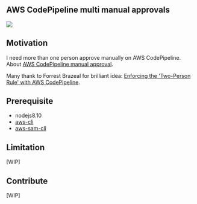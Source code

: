 AWS CodePipeline multi manual approvals
-----

![](https://codebuild.ap-northeast-1.amazonaws.com/badges?uuid=eyJlbmNyeXB0ZWREYXRhIjoiZ21xTkVHQWlqSUJrY21UWUZGSUV4TExYNVVxa3gzcGE5eHlYV1d1clRHY2d0WUJOckNiVWtVUjVzakd1MnBPZVkxV3F1R25iS3NGRkhKdzFKQjIxUGVrPSIsIml2UGFyYW1ldGVyU3BlYyI6IlZQL3ZvakRxaktRRXJSdmsiLCJtYXRlcmlhbFNldFNlcmlhbCI6MX0%3D&branch=master)

## Motivation

I need more than one person approve manually on AWS CodePipeline.
About [AWS CodePipeline manual approval](https://docs.aws.amazon.com/codepipeline/latest/userguide/approvals.html).

Many thank to Forrest Brazeal for brilliant idea: [Enforcing the 'Two-Person Rule' with AWS CodePipeline](https://www.trek10.com/blog/enforcing-two-person-rule-aws-codepipeline/).

## Prerequisite
- nodejs8.10
- [aws-cli](https://aws.amazon.com/cli/)
- [aws-sam-cli](https://github.com/awslabs/aws-sam-cli)

## Limitation

[WIP]

## Contribute

[WIP]
